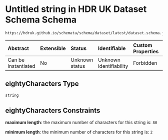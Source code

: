 # Untitled string in HDR UK Dataset Schema Schema

```txt
https://hdruk.github.io/schemata/schema/dataset/latest/dataset.schema.json#/definitions/eightyCharacters
```



| Abstract            | Extensible | Status         | Identifiable            | Custom Properties | Additional Properties | Access Restrictions | Defined In                                                                                        |
| :------------------ | :--------- | :------------- | :---------------------- | :---------------- | :-------------------- | :------------------ | :------------------------------------------------------------------------------------------------ |
| Can be instantiated | No         | Unknown status | Unknown identifiability | Forbidden         | Allowed               | none                | [dataset.schema.json*](../../../schema/dataset/latest/dataset.schema.json "open original schema") |

## eightyCharacters Type

`string`

## eightyCharacters Constraints

**maximum length**: the maximum number of characters for this string is: `80`

**minimum length**: the minimum number of characters for this string is: `2`
